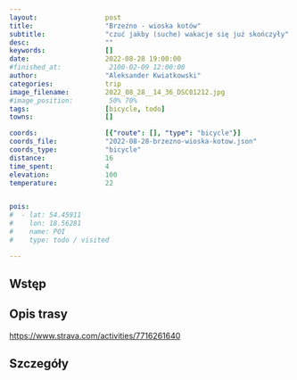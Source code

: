 ```yaml
---
layout:                 post
title:                  "Brzeźno - wioska kotów"
subtitle:               "czuć jakby (suche) wakacje się już skończyły"
desc:                   ""
keywords:               []
date:                   2022-08-28 19:00:00
#finished_at:            2100-02-09 12:00:00
author:                 "Aleksander Kwiatkowski"
categories:             trip
image_filename:         2022_08_28__14_36_DSC01212.jpg
#image_position:         50% 70%
tags:                   [bicycle, todo]
towns:                  []

coords:                 [{"route": [], "type": "bicycle"}]
coords_file:            "2022-08-28-brzezno-wioska-kotow.json"
coords_type:            "bicycle"
distance:               16
time_spent:             4
elevation:              100
temperature:            22


pois:
#  - lat: 54.45911
#    lon: 18.56281
#    name: POI
#    type: todo / visited

---
```



## Wstęp

## Opis trasy

https://www.strava.com/activities/7716261640

## Szczegóły

